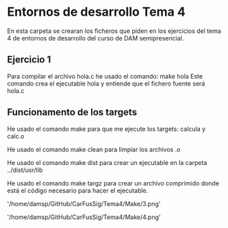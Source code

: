 # Entornos de desarrollo Tema 4

En esta carpeta se crearan los ficheros que piden en los ejercicios del tema 4 de entornos de desarrollo del curso de DAM semipresencial.

## Ejercicio 1

Para compilar el archivo hola.c he usado el comando: make hola
Este comando crea el ejecutable hola y entiende que el fichero fuente será hola.c

## Funcionamento de los targets

He usado el comando make para que me ejecute los targets: calcula y calc.o

He usado el comando make clean para limpiar los archivos .o

He usado el comando make dist para crear un ejecutable en la carpeta ../dist/usr/lib

He usado el comando make targz para crear un archivo comprimido donde está el código necesario para hacer el ejecutable.

'/home/damsp/GitHub/CarFusSig/Tema4/Make/3.png' 

'/home/damsp/GitHub/CarFusSig/Tema4/Make/4.png' 

